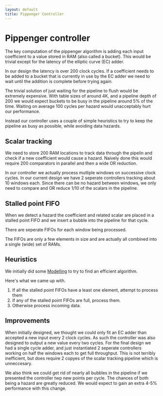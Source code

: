 ```yaml
---
layout: default
title: Pippenger Controller
---
```


# Pippenger controller

The key computation of the pippenger algorithm is adding each input coefficient to a value
stored in RAM (also called a bucket).  This would be trivial except for the latency of the 
elliptic curve (EC) adder.

In our design the latency is over 200 clock cycles.  If a coefficient needs to be added
to a bucket that is currently in use by the EC adder we need to wait until the addition
is complete before trying again.

The trivial solution of just waiting for the pipeline to flush would be extremely expensive.
With table sizes of around 4K, and a pipeline depth of 200 we would expect buckets to
be busy in the pipeline around 5% of the time.  Waiting on average 100 cycles per hazard
would unacceptably hurt our performance.

Instead our controller uses a couple of simple heuristics to try to keep the pipeline as
busy as possible, while avoiding data hazards.

## Scalar tracking

We need to store 200 RAM locations to track data through the pipelin and check if a new
coefficient would cause a hazard.  Naively done this would require 200 comparators in parallel
and then a wide OR reduction.

In our controller we actually process mutliple windows on successive clock cycles.  In
our current design we have 2 seperate controllers tracking about 10 windows
each.  Since there can be no hazard between windows, we only need to compare and OR reduce
$1/10$ of the scalars in the pipeline.

## Stalled point FIFO

When we detect a hazard the coefficient and related scalar are placed in a stalled point
FIFO and we insert a bubble into the pipeline for that cycle.

There are seperate FIFOs for each window being processed.

The FIFOs are only a few elements in size and are actually all combined into a single 
(wide) set of RAMs.

## Heuristics

We initially did some 
[Modelling](https://github.com/fyquah/hardcaml_zprize/blob/master/libs/pippenger/bin/model.ml)
to try to find an efficient algorithm.

Here's what we came up with.

1. If all the stalled point FIFOs have a least one element, attempt to process them
2. If any of the stalled point FIFOs are full, process them.
3. Otherwise process incoming data.

## Improvements

When initially designed, we thought we could only fit an EC adder than accepted a new
input every 2 clock cycles.  As such the controller was also designed to output a new value
every two cycles.  For the final design we had a single cycle adder, and just instantiated
2 seperate controllers working on half the windows each to get full throughput.  This is not
terribly inefficient, but does require 2 copyes of the scalar tracking pipeline which is
unneccesary.

We also think we could get rid of nearly all bubbles in the pipeline if we presented the
controller twp new points per cycle.  The chances of both being a hazard are greatly 
reduced.  We would expect to gain an extra 4-5% performance with this change.
